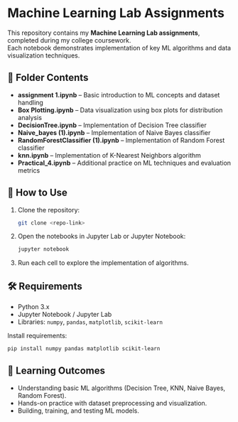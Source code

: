 # Machine Learning Lab Assignments

This repository contains my **Machine Learning Lab assignments**, completed during my college coursework.  
Each notebook demonstrates implementation of key ML algorithms and data visualization techniques.

## 📂 Folder Contents

- **assignment 1.ipynb** – Basic introduction to ML concepts and dataset handling  
- **Box Plotting.ipynb** – Data visualization using box plots for distribution analysis  
- **DecisionTree.ipynb** – Implementation of Decision Tree classifier  
- **Naive_bayes (1).ipynb** – Implementation of Naive Bayes classifier  
- **RandomForestClassifier (1).ipynb** – Implementation of Random Forest classifier  
- **knn.ipynb** – Implementation of K-Nearest Neighbors algorithm  
- **Practical_4.ipynb** – Additional practice on ML techniques and evaluation metrics  

## 🚀 How to Use
1. Clone the repository:
   ```bash
   git clone <repo-link>
   ```
2. Open the notebooks in Jupyter Lab or Jupyter Notebook:
   ```bash
   jupyter notebook
   ```
3. Run each cell to explore the implementation of algorithms.

## 🛠️ Requirements
- Python 3.x  
- Jupyter Notebook / Jupyter Lab  
- Libraries: `numpy`, `pandas`, `matplotlib`, `scikit-learn`

Install requirements:
```bash
pip install numpy pandas matplotlib scikit-learn
```

## 📖 Learning Outcomes
- Understanding basic ML algorithms (Decision Tree, KNN, Naive Bayes, Random Forest).  
- Hands-on practice with dataset preprocessing and visualization.  
- Building, training, and testing ML models.  
